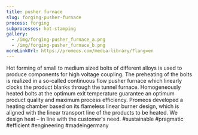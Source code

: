 ```yaml
---
title: pusher furnace
slug: forging-pusher-furnace
process: forging
subprocesses: hot-stamping
gallery:
  - /img/forging-pusher_furnace_a.png
  - /img/forging-pusher_furnace_b.png
moreLinkUrl: https://promeos.com/media-library/?lang=en
---
```

Hot forming of small to medium sized bolts of different alloys is used to produce components for high voltage coupling. The preheating of the bolts is realized in a so-called continuous flow pusher furnace which linearly clocks the product blanks through the tunnel furnace. Homogeneously heated bolts at the optimum exit temperature guarantee an optimum product quality and maximum process efficiency. Promeos developed a heating chamber based on its flameless linear burner design, which is aligned with the linear transport line of the products to be heated. We design heat – in line with the customer's need. #sustainable #pragmatic #efficient #engineering #madeingermany

